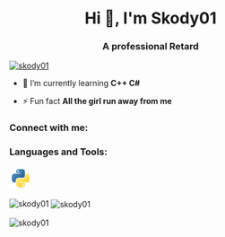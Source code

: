 <h1 align="center">Hi 👋, I'm Skody01</h1>
<h3 align="center">A professional Retard</h3>

<p align="left"> <a href="https://github.com/ryo-ma/github-profile-trophy"><img src="https://github-profile-trophy.vercel.app/?username=skody01" alt="skody01" /></a> </p>

- 🌱 I’m currently learning **C++ C#**

- ⚡ Fun fact **All the girl run away from me**

<h3 align="left">Connect with me:</h3>
<p align="left">
</p>

<h3 align="left">Languages and Tools:</h3>
<p align="left"> <a href="https://www.python.org" target="_blank" rel="noreferrer"> <img src="https://raw.githubusercontent.com/devicons/devicon/master/icons/python/python-original.svg" alt="python" width="40" height="40"/> </a> </p>

<p><img align="left" src="https://github-readme-stats.vercel.app/api/top-langs?username=skody01&show_icons=true&locale=en&layout=compact" alt="skody01" /></p>

<p>&nbsp;<img align="center" src="https://github-readme-stats.vercel.app/api?username=skody01&show_icons=true&locale=en" alt="skody01" /></p>

<p><img align="center" src="https://github-readme-streak-stats.herokuapp.com/?user=skody01&" alt="skody01" /></p>
